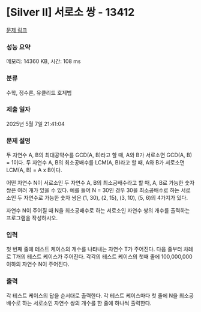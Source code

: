 # [Silver II] 서로소 쌍 - 13412 

[문제 링크](https://www.acmicpc.net/problem/13412) 

### 성능 요약

메모리: 14360 KB, 시간: 108 ms

### 분류

수학, 정수론, 유클리드 호제법

### 제출 일자

2025년 5월 7일 21:41:04

### 문제 설명

<p>두 자연수 A, B의 최대공약수를 GCD(A, B)라고 할 때, A와 B가 서로소면 GCD(A, B) = 1이다. 두 자연수 A, B의 최소공배수를 LCM(A, B)라고 할 때, A와 B가 서로소면 LCM(A, B) = A x B이다.</p>

<p>어떤 자연수 N이 서로소인 두 자연수 A, B의 최소공배수라고 할 때, A, B로 가능한 숫자 쌍은 여러 개가 있을 수 있다. 예를 들어 N = 30인 경우 30을 최소공배수로 하는 서로소인 두 자연수로 가능한 숫자 쌍은 (1, 30), (2, 15), (3, 10), (5, 6)의 4가지가 있다.</p>

<p>자연수 N이 주어질 때 N을 최소공배수로 하는 서로소인 자연수 쌍의 개수를 출력하는 프로그램을 작성하시오.</p>

### 입력 

 <p>첫 번째 줄에 테스트 케이스의 개수를 나타내는 자연수 T가 주어진다. 다음 줄부터 차례로 T개의 테스트 케이스가 주어진다. 각각의 테스트 케이스의 첫째 줄에 100,000,000이하의 자연수 N이 주어진다.</p>

### 출력 

 <p>각 테스트 케이스의 답을 순서대로 출력한다. 각 테스트 케이스마다 첫 줄에 N을 최소공배수로 하는 서로소인 자연수 쌍의 개수를 한 줄에 하나씩 출력한다.</p>

